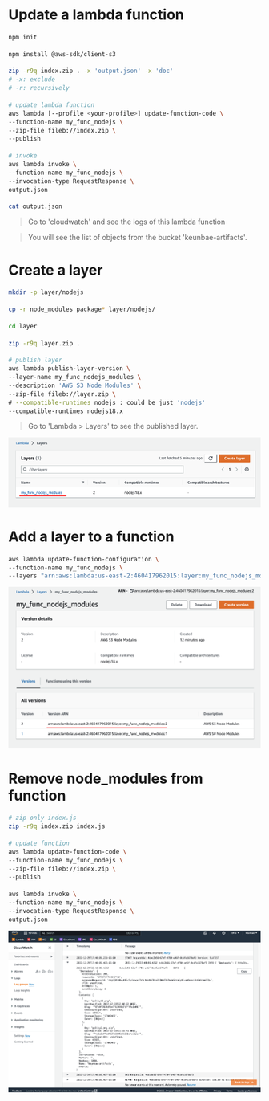# Update a lambda function

```sh
npm init

npm install @aws-sdk/client-s3

zip -r9q index.zip . -x 'output.json' -x 'doc'
# -x: exclude
# -r: recursively

# update lambda function
aws lambda [--profile <your-profile>] update-function-code \
--function-name my_func_nodejs \
--zip-file fileb://index.zip \
--publish

# invoke
aws lambda invoke \
--function-name my_func_nodejs \
--invocation-type RequestResponse \
output.json

cat output.json
```

> Go to 'cloudwatch' and see the logs of this lambda function

> You will see the list of objects from the bucket 'keunbae-artifacts'.

# Create a layer

```sh
mkdir -p layer/nodejs

cp -r node_modules package* layer/nodejs/

cd layer

zip -r9q layer.zip .

# publish layer
aws lambda publish-layer-version \
--layer-name my_func_nodejs_modules \
--description 'AWS S3 Node Modules' \
--zip-file fileb://layer.zip \
# --compatible-runtimes nodejs : could be just 'nodejs'
--compatible-runtimes nodejs18.x
```

> Go to 'Lambda > Layers' to see the published layer.

<img src="doc/layer1.png" />

# Add a layer to a function

```sh
aws lambda update-function-configuration \
--function-name my_func_nodejs \
--layers "arn:aws:lambda:us-east-2:460417962015:layer:my_func_nodejs_modules:2"
```

<img src="doc/layer2.png" />

# Remove node_modules from function

```sh
# zip only index.js
zip -r9q index.zip index.js

# update function
aws lambda update-function-code \
--function-name my_func_nodejs \
--zip-file fileb://index.zip \
--publish

aws lambda invoke \
--function-name my_func_nodejs \
--invocation-type RequestResponse \
output.json
```

<img src="doc/layer3.png" />
